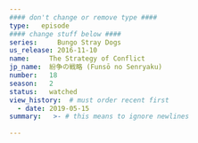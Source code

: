 ```yaml
---
#### don't change or remove type ####
type:   episode
#### change stuff below ####
series:     Bungo Stray Dogs
us_release: 2016-11-10
name:     The Strategy of Conflict
jp_name:  紛争の戦略 (Funsō no Senryaku)
number:   18
season:   2
status:   watched
view_history:  # must order recent first
  - date: 2019-05-15
summary:   >- # this means to ignore newlines
  
---
```


